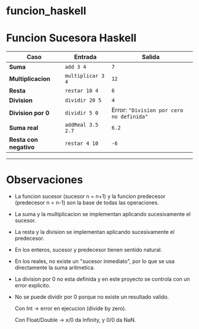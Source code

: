# funcion_haskell
# Funcion Sucesora Haskell


| Caso                   | Entrada           | Salida                                   |
| ---------------------- | ----------------- | ---------------------------------------- |
| **Suma**               | `add 3 4`         | `7`                                      |
| **Multiplicacion**     | `multiplicar 3 4` | `12`                                     |
| **Resta**              | `restar 10 4`     | `6`                                      |
| **Division**           | `dividir 20 5`    | `4`                                      |
| **Division por 0**     | `dividir 5 0`     | Error: `"Division por cero no definida"` |
| **Suma real**          | `addReal 3.5 2.7` | `6.2`                                    |
| **Resta con negativo** | `restar 4 10`     | `-6`                                     |


---
# Observaciones

- La funcion sucesor (sucesor n = n+1) y la funcion predecesor (predecesor n = n-1) son la base de todas las operaciones.

- La suma y la multiplicacion se implementan aplicando sucesivamente el sucesor.

- La resta y la division se implementan aplicando sucesivamente el predecesor.

- En los enteros, sucesor y predecesor tienen sentido natural.

- En los reales, no existe un "sucesor inmediato", por lo que se usa directamente la suma aritmetica.

- La division por 0 no esta definida y en este proyecto se controla con un error explicito.

- No se puede dividir por 0 porque no existe un resultado valido.

  Con Int → error en ejecucion (divide by zero).

  Con Float/Double → x/0 da Infinity, y 0/0 da NaN.
